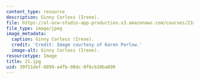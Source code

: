 ```yaml
---
content_type: resource
description: Ginny Corless (Irene).
file: https://ol-ocw-studio-app-production.s3.amazonaws.com/courses/21m-873-theater-arts-topics-fall-2004-january-iap-2005/39f51def8899a4fb98dc0f6cb10ba899_21.jpg
file_type: image/jpeg
image_metadata:
  caption: Ginny Corless (Irene).
  credit: 'Credit: Image courtesy of Karen Perlow.'
  image-alt: Ginny Corless (Irene).
resourcetype: Image
title: 21.jpg
uid: 39f51def-8899-a4fb-98dc-0f6cb10ba899
---
```

